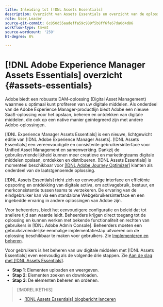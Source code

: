 ```yaml
---
title: Inleiding tot [!DNL Assets Essentials]
description: Overzicht van Assets Essentials en overzicht van de oplossing
role: User,Leader
source-git-commit: 6c050d55aadeffa59c989f5b8ff6fe67da0d4d86
workflow-type: tm+mt
source-wordcount: '250'
ht-degree: 0%

---
```


# [!DNL Adobe Experience Manager Assets Essentials] overzicht {#assets-essentials}

<!-- TBD: Update this banner to remove Beta label. 
![Banner image for beta docs](assets/do-not-localize/banner-image-beta-docs.png)
-->

Adobe biedt een robuuste DAM-oplossing (Digital Asset Management) waarmee u optimaal kunt profiteren van uw digitale middelen. Als onderdeel van de Adobe Experience Manager-productlijn biedt Adobe een nieuwe SaaS-oplossing voor het opslaan, beheren en ontdekken van digitale middelen, die ook op een native manier geïntegreerd zijn met andere Adobe-oplossingen.

[!DNL Experience Manager Assets Essentials] is een nieuwe, lichtgewicht editie van  [!DNL Adobe Experience Manager Assets]. [!DNL Assets Essentials] een vereenvoudigde en consistente gebruikersinterface voor Unified Asset Management en samenwerking. Dankzij de gebruiksvriendelijkheid kunnen meer creatieve en marketingteams digitale middelen opslaan, ontdekken en distribueren. [!DNL Assets Essentials] is momenteel beschikbaar voor [[!DNL Adobe Journey Optimizer]](https://experienceleague.adobe.com/docs/journey-optimizer/using/ajo-home.html) klanten als onderdeel van de laatstgenoemde oplossing.

[!DNL Assets Essentials] richt zich op eenvoudige interface en efficiënte opsporing en ontdekking van digitale activa, om activagebruik, bestuur, en merkconsistentie tussen teams te verzekeren. De ervaring van de eindgebruiker kan via een standalone Webgebruikersinterface en een ingebedde ervaring in andere oplossingen van Adobe zijn.

Voor beheerders, biedt het eenvoudigere configuratie en beleid dat tot snellere tijd aan waarde leidt. Beheerders krijgen direct toegang tot de oplossing en kunnen werken met bekende functionaliteit en rechten van gebruikers in [!DNL Adobe Admin Console]. Beheerders moeten een gebruiksvriendelijke eenmalige implementatiestap uitvoeren om de oplossing beschikbaar te maken voor gebruikers. Zie [Implementeren en beheren](/help/deploy-administer.md).

Voor gebruikers is het beheren van uw digitale middelen met [!DNL Assets Essentials] even eenvoudig als de volgende drie stappen. Zie [Aan de slag met [!DNL Assets Essentials]](/help/get-started.md).

* **Stap 1**: Elementen uploaden en weergeven.
* **Stap 2**: Elementen zoeken en downloaden.
* **Stap 3**: De elementen beheren en ordenen.

>[!MORELIKETHIS]
>
>* [[!DNL Assets Essentials] blogbericht lanceren](https://blog.adobe.com/en/publish/2021/04/27/introducing-adobe-experience-manager-assets-essentials-to-simplify-collaboration-across-teams.html)